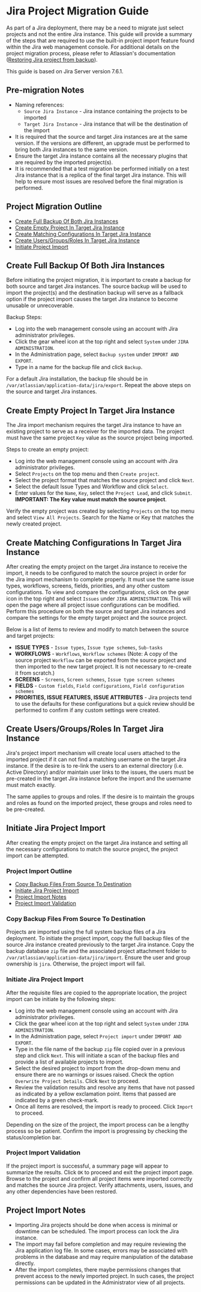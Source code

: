 # Jira Project Migration Guide

As part of a Jira deployment, there may be a need to migrate just select projects and not the entire Jira instance.  This guide will provide a summary of the steps that are required to use the built-in project import feature found within the Jira web management console.  For additional details on the project migration process, please refer to Atlassian's documentation ([Restoring Jira project from backup](https://confluence.atlassian.com/adminjiraserver073/restoring-a-project-from-backup-861253833.html)).

This guide is based on Jira Server version 7.6.1.

## Pre-migration Notes

*  Naming references:
   *  `Source Jira Instance` - Jira instance containing the projects to be imported
   *  `Target Jira Instance` - Jira instance that will be the destination of the import
*  It is required that the source and target Jira instances are at the same version.  If the versions are different, an upgrade must be performed to bring both Jira instances to the same version.
*  Ensure the target Jira instance contains all the necessary plugins that are required by the imported project(s).
*  It is recommended that a test migration be performed initially on a test Jira instance that is a replica of the final target Jira instance.  This will help to ensure most issues are resolved before the final migration is performed.

## Project Migration Outline

*  [Create Full Backup Of Both Jira Instances](#create-full-backup-of-both-jira-instances)
*  [Create Empty Project In Target Jira Instance](#create-empty-project-in-target-jira-instance)
*  [Create Matching Configurations In Target Jira Instance](#create-matching-configurations-in-target-jira-instance)
*  [Create Users/Groups/Roles In Target Jira Instance](#create-usersgroupsroles-in-target-jira-instance)
*  [Initiate Project Import](#initiate-project-import)

## Create Full Backup Of Both Jira Instances

Before initiating the project migration, it is important to create a backup for both source and target Jira instances.  The source backup will be used to import the project(s) and the destination backup will serve as a fallback option if the project import causes the target Jira instance to become unusable  or unrecoverable.

Backup Steps:
*  Log into the web management console using an account with Jira administrator privileges.
*  Click the gear wheel icon at the top right and select `System` under `JIRA ADMINISTRATION`.
*  In the Administration page, select `Backup system` under `IMPORT AND EXPORT`.
*  Type in a name for the backup file and click `Backup`.

For a default Jira installation, the backup file should be in `/var/atlassian/application-data/jira/export`.  Repeat the above steps on the source and target Jira instances.

## Create Empty Project In Target Jira Instance

The Jira import mechanism requires the target Jira instance to have an existing project to serve as a receiver for the imported data.  The project must have the same project `Key` value as the source project being imported.

Steps to create an empty project:
*  Log into the web management console using an account with Jira administrator privileges.
*  Select `Projects` on the top menu and then `Create project`.
*  Select the project format that matches the source project and click `Next`.
*  Select the default Issue Types and Workflow and click `Select`.
*  Enter values for the `Name`, `Key`, select the `Project Lead`, and click `Submit`.  **IMPORTANT: The Key value must match the source project**.

Verify the empty project was created by selecting `Projects` on the top menu and select `View All Projects`.  Search for the Name or Key that matches the newly created project.

## Create Matching Configurations In Target Jira Instance

After creating the empty project on the target Jira instance to receive the import, it needs to be configured to match the source project in order for the Jira import mechanism to complete properly.  It must use the same issue types, workflows, screens, fields, priorities, and any other custom configurations.  To view and compare the configurations, click on the gear icon in the top right and select `Issues` under `JIRA ADMINISTRATION`.  This will open the page where all project issue configurations can be modified.  Perform this procedure on both the source and target Jira instances and compare the settings for the empty target project and the source project.

Below is a list of items to review and modify to match between the source and target projects:

*  **ISSUE TYPES** - `Issue types`, `Issue type schemes`, `Sub-tasks`
*  **WORKFLOWS** - `Workflows`, `Workflow schemes`
(Note: A copy of the source project `Workflow` can be exported from the source project and then imported to the new target project. It is not necessary to re-create it from scratch.)
*  **SCREENS** - `Screens`, `Screen schemes`, `Issue type screen schemes`
*  **FIELDS** - `Custom fields`, `Field configurations`, `Field configuration schemes`
*  **PRIORITIES, ISSUE FEATURES, ISSUE ATTRIBUTES** - Jira projects tend to use the defaults for these configurations but a quick review should be performed to confirm if any custom settings were created.

## Create Users/Groups/Roles In Target Jira Instance

Jira's project import mechanism will create local users attached to the imported project if it can not find a matching username on the target Jira instance.  If the desire is to re-link the users to an external directory (i.e. Active Directory) and/or maintain user links to the issues, the users must be pre-created in the target Jira instance before the import and the username must match exactly.

The same applies to groups and roles.  If the desire is to maintain the groups and roles as found on the imported project, these groups and roles need to be pre-created.

## Initiate Jira Project Import

After creating the empty project on the target Jira instance and setting all the necessary configurations to match the source project, the project import can be attempted.

### Project Import Outline

*  [Copy Backup Files From Source To Destination](#copy-backup-files-from-source-to-destination)
*  [Initiate Jira Project Import](#initiate-jira-project-import)
*  [Project Import Notes](#project-import-notes)
*  [Project Import Validation](#project-import-validation)

### Copy Backup Files From Source To Destination

Projects are imported using the full system backup files of a Jira deployment.  To initiate the project import, copy the full backup files of the source Jira instance created previously to the target Jira instance.  Copy the backup database `zip` file and the associated project attachment folder to `/var/atlassian/application-data/jira/import`.  Ensure the user and group ownership is `jira`.  Otherwise, the project import will fail.

### Initiate Jira Project Import

After the requisite files are copied to the appropriate location, the project import can be initiate by the following steps:

*  Log into the web management console using an account with Jira administrator privileges.
*  Click the gear wheel icon at the top right and select `System` under `JIRA ADMINISTRATION`.
*  In the Administration page, select `Project import` under `IMPORT AND EXPORT`.
*  Type in the file name of the backup `zip` file copied over in a previous step and click `Next`.  This will initiate a scan of the backup files and provide a list of available projects to import.
*  Select the desired project to import from the drop-down menu and ensure there are no warnings or issues raised.  Check the option `Overwrite Project Details`. Click `Next` to proceed.
*  Review the validation results and resolve any items that have not passed as indicated by a yellow exclamation point.  Items that passed are indicated by a green check-mark.
*  Once all items are resolved, the import is ready to proceed.  Click `Import` to proceed.

Depending on the size of the project, the import process can be a lengthy process so be patient.  Confirm the import is progressing by checking the status/completion bar.

### Project Import Validation

If the project import is successful, a summary page will appear to summarize the results. Click `OK` to proceed and exit the project import page.  Browse to the project and confirm all project items were imported correctly and matches the source Jira project.  Verify attachments, users, issues, and any other dependencies have been restored.

## Project Import Notes

*  Importing Jira projects should be done when access is minimal or downtime can be scheduled.  The import process can lock the Jira instance.
*  The import may fail before completion and may require reviewing the Jira application log file.  In some cases, errors may be associated with problems in the database and may require manipulation of the database directly.
*  After the import completes, there maybe permissions changes that prevent access to the newly imported project.  In such cases, the project permissions can be updated in the Administrator view of all projects.

